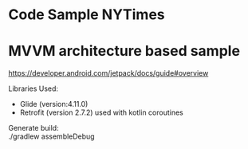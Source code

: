 # Code Sample NYTimes
# MVVM architecture based sample
https://developer.android.com/jetpack/docs/guide#overview


Libraries Used:  
- Glide (version:4.11.0)
- Retrofit (version 2.7.2) used with kotlin coroutines


Generate build:   
./gradlew assembleDebug
